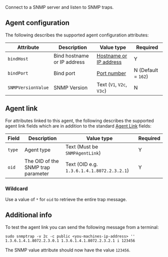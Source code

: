 Connect to a SNMP server and listen to SNMP traps.

## Agent configuration
The following describes the supported agent configuration attributes:

| Attribute | Description | Value type | Required |
| ------------- | ------------- | ------------- | ------------- |
| `bindHost` | Bind hostname or IP address | [Hostname or IP address](https://github.com/openremote/openremote/blob/master/model/src/main/java/org/openremote/model/value/ValueType.java#L153) | Y |
| `bindPort` | Bind port | [Port number](https://github.com/openremote/openremote/blob/master/model/src/main/java/org/openremote/model/value/ValueType.java#L148) | N (Default = `162`) |
| `SNMPVersionValue` | SNMP Version | Text (`V1`, `V2c`, `V3c`) | N |


## Agent link
For attributes linked to this agent, the following describes the supported agent link fields which are in addition to the standard [Agent Link](./User-Guide:-Agent-Overview#agent-links) fields:

| Field | Description | Value type | Required |
| ------------- | ------------- | ------------- | ------------- |
| `type` | Agent type | Text (Must be `SNMPAgentLink`) | Y |
| `oid` | The OID of the SNMP trap parameter | Text (OID e.g. `1.3.6.1.4.1.8072.2.3.2.1`) | Y |


### Wildcard
Use a value of `*` for `oid` to retrieve the entire trap message.


## Additional info
To test the agent link you can send the following message from a terminal:

`sudo snmptrap -v 2c -c public <you-machines-ip-address> '' 1.3.6.1.4.1.8072.2.3.0.1 1.3.6.1.4.1.8072.2.3.2.1 i 123456`

The SNMP value attribute should now have the value `123456`.